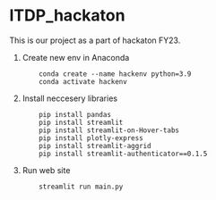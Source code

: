 # ITDP_hackaton

This is our project as a part of hackaton FY23.

1. Create new env in Anaconda

    ```
        conda create --name hackenv python=3.9
        conda activate hackenv
    ```

2. Install neccesery libraries

    ```
        pip install pandas
        pip install streamlit
        pip install streamlit-on-Hover-tabs
        pip install plotly-express
        pip install streamlit-aggrid
        pip install streamlit-authenticator==0.1.5
    ```

3. Run web site

    ```
        streamlit run main.py
    ```
 
